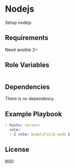 Nodejs
=========

Setup nodejs

Requirements
------------

Need ansible 2+

Role Variables
--------------

```yaml
```

Dependencies
------------

There is no dependency.

Example Playbook
----------------

```yaml
- hosts: servers
  role:
  - { role: SimpliField.node }
```

License
-------

BSD

